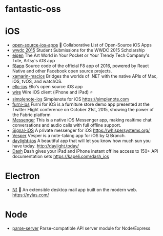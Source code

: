 # fantastic-oss

# iOS

- [open-source-ios-apps](https://github.com/dkhamsing/open-source-ios-apps) 📱 Collaborative List of Open-Source iOS Apps
- [wwdc 2015](https://github.com/wwdc/2015) Student Submissions for the WWDC 2015 Scholarship
- [eigen](https://github.com/artsy/eigen) The Art World in Your Pocket or Your Trendy Tech Company's Tote, Artsy's iOS app
- [f8app](https://github.com/fbsamples/f8app) Source code of the official F8 app of 2016, powered by React Native and other Facebook open source projects.
- [xamarin-macios](https://github.com/xamarin/xamarin-macios) Bridges the worlds of .NET with the native APIs of Mac, iOS, tvOS, and watchOS.
- [ello-ios](https://github.com/ello/ello-ios) Ello's open source iOS app
- [wire](https://github.com/wireapp/wire-ios) Wire iOS client (iPhone and iPad) :star:
- [simplenote-ios](https://github.com/automattic/simplenote-ios) Simplenote for iOS https://simplenote.com
- [furni-ios](https://github.com/twitterdev/furni-ios) Furni for iOS is a furniture store demo app presented at the Twitter Flight conference on October 21st, 2015, showing the power of the Fabric platform
- [Messenger](https://github.com/relatedcode/Messenger) This is a native iOS Messenger app, making realtime chat conversations and audio calls with full offline support.
- [Signal-iOS](https://github.com/WhisperSystems/Signal-iOS) A private messenger for iOS https://whispersystems.org/
- [Vesper](https://github.com/brentsimmons/Vesper) Vesper is a note-taking app for iOS by Q Branch.
- [daylight-ios](https://github.com/bakkenbaeck/daylight-ios) A beautiful app that will let you know how much sun you have today. http://daylight.today/
- [Dash](https://github.com/Kapeli/Dash-iOS) Dash gives your iPad and iPhone instant offline access to 150+ API documentation sets https://kapeli.com/dash_ios

# Electron

- [N1](https://github.com/nylas/N1) 💌 An extensible desktop mail app built on the modern web. https://nylas.com/

# Node

- [parse-server](https://github.com/ParsePlatform/parse-server) Parse-compatible API server module for Node/Express

